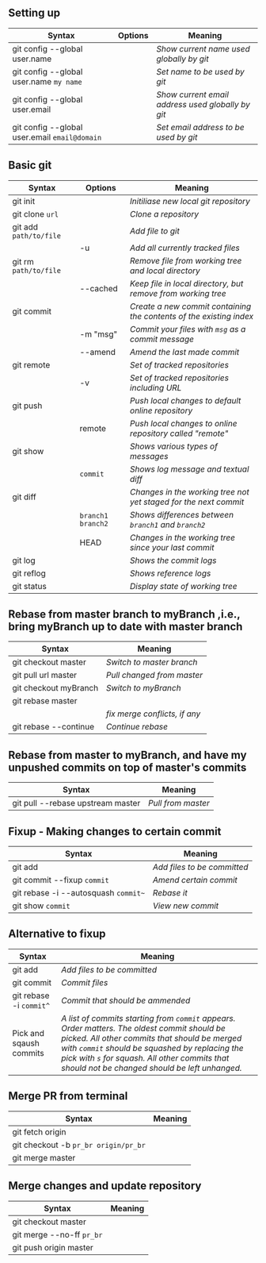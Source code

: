 ## Setting up
| Syntax	   	   		 		|Options 			 | 						Meaning 								|
|-------------------------------|--------------------|--------------------------------------------------------------|
|git config --global user.name	|					 | _Show current name used globally by git_						|
|git config --global user.name `my name`|			 | _Set name to be used by git_									|
|git config --global user.email |					 | _Show current email address used globally by git_			|
|git config --global user.email `email@domain`|		 | _Set email address to be used by git_						|

## Basic git
| Syntax	   	   		 | Options 			 | 								Meaning 								|
|------------------------|-------------------|----------------------------------------------------------------------|
|git init       		 |       			 | _Initiliase new local git repository_					        	|   
|git clone `url` 		 |		 			 | _Clone a repository_													|
|git add `path/to/file`  | 		 			 | _Add file to git_    												|	
|		 				 |  -u 	 			 | _Add all currently tracked files_									|
|git rm `path/to/file` 	 | 		 			 | _Remove file from working tree and local directory_					|
|						 | --cached 		 | _Keep file in local directory, but remove from working tree_			|
| git commit     		 |     				 | _Create a new commit containing the contents of the existing index_	|
|						 | -m "msg" 		 | _Commit your files with `msg` as a commit message_					|
|						 | --amend  		 | _Amend the last made commit_											|
| git remote     		 |          		 |  _Set of tracked repositories_    									|
|						 | -v				 |_Set of tracked repositories including URL_							|
|git push 			     |					 |_Push local changes to default online repository_						|
|						 |remote			 |_Push local changes to online repository called "remote"_				|
| git show       		 |       			 | _Shows various types of messages_     								|
|						 | `commit` 		 | _Shows log message and textual diff_									|
|git diff 				 | 					 | _Changes in the working tree not yet staged for the next commit_ 	|
| 						 | `branch1 branch2` | _Shows differences between `branch1` and `branch2`_					|
|						 | HEAD 		 	 | _Changes in the working tree since your last commit_					|
| git log        		 |       			 | _Shows the commit logs_     											|
| git reflog 			 |       			 | _Shows reference logs_      											|
| git status 			 |		 			 | _Display state of working tree_										|

## Rebase from master branch to myBranch ,i.e., bring myBranch up to date with master branch

| Syntax	   			| Meaning |
|-----------------------|---------|
|git checkout master 	| _Switch to master branch_|
|git pull url master  	| _Pull changed from master_ |
|git checkout myBranch  | _Switch to myBranch_|
|git rebase master| 	|	|
| 						| _fix merge conflicts, if any_|
|git rebase --continue  |_Continue rebase_|

## Rebase from master to myBranch, and have my unpushed commits on top of master's commits

| Syntax	   						|	Meaning 		|
|-----------------------------------|-------------------|
|git pull --rebase upstream master 	| _Pull from master_|

## Fixup - Making changes to certain commit
| Syntax	   						   | Meaning 					 |
|--------------------------------------|-----------------------------|
|git add 							   | _Add files to be committed_ |
|git commit --fixup `commit` 		   | _Amend certain commit_ 	 |
|git rebase -i --autosquash `commit~`  | _Rebase it_ 				 |
|git show `commit` 					   | _View new commit_ 			 |

## Alternative to fixup
| Syntax	   						   | Meaning 					      |
|--------------------------------------|----------------------------------|
|git add 							   | _Add files to be committed_      |
|git commit  						   | _Commit files_ 			 	  |
|git rebase -i `commit^`			   | _Commit that should be ammended_ |
|Pick and sqaush commits |_A list of commits starting from `commit` appears. Order matters. The oldest commit should be picked. All other commits that should be merged with `commit` should be squashed by replacing the pick with `s` for squash. All other commits that should not be changed should be left unhanged._|

## Merge PR from terminal

| Syntax 								| Meaning 						  |
|---------------------------------------|---------------------------------|
|git fetch origin						|								  |
|git checkout -b `pr_br origin/pr_br`	|								  |
|git merge master						|								  |

## Merge changes and update repository
| Syntax								| Meaning						  |
|---------------------------------------|---------------------------------|
|git checkout master					|								  |
|git merge --no-ff `pr_br`				|								  |
|git push origin master					|								  |
